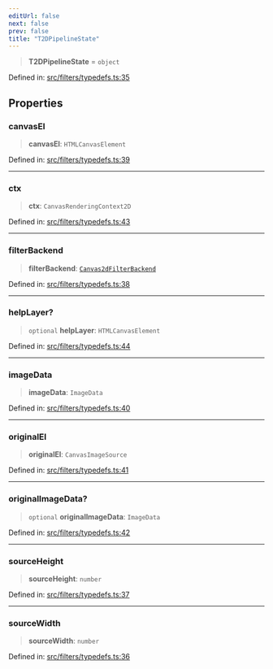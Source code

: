 ```yaml
---
editUrl: false
next: false
prev: false
title: "T2DPipelineState"
---
```


> **T2DPipelineState** = `object`

Defined in: [src/filters/typedefs.ts:35](https://github.com/fabricjs/fabric.js/blob/9a792f4b7b8031f02ec7ea4ce8c99f810e45cfec/src/filters/typedefs.ts#L35)

## Properties

### canvasEl

> **canvasEl**: `HTMLCanvasElement`

Defined in: [src/filters/typedefs.ts:39](https://github.com/fabricjs/fabric.js/blob/9a792f4b7b8031f02ec7ea4ce8c99f810e45cfec/src/filters/typedefs.ts#L39)

***

### ctx

> **ctx**: `CanvasRenderingContext2D`

Defined in: [src/filters/typedefs.ts:43](https://github.com/fabricjs/fabric.js/blob/9a792f4b7b8031f02ec7ea4ce8c99f810e45cfec/src/filters/typedefs.ts#L43)

***

### filterBackend

> **filterBackend**: [`Canvas2dFilterBackend`](/api/classes/canvas2dfilterbackend/)

Defined in: [src/filters/typedefs.ts:38](https://github.com/fabricjs/fabric.js/blob/9a792f4b7b8031f02ec7ea4ce8c99f810e45cfec/src/filters/typedefs.ts#L38)

***

### helpLayer?

> `optional` **helpLayer**: `HTMLCanvasElement`

Defined in: [src/filters/typedefs.ts:44](https://github.com/fabricjs/fabric.js/blob/9a792f4b7b8031f02ec7ea4ce8c99f810e45cfec/src/filters/typedefs.ts#L44)

***

### imageData

> **imageData**: `ImageData`

Defined in: [src/filters/typedefs.ts:40](https://github.com/fabricjs/fabric.js/blob/9a792f4b7b8031f02ec7ea4ce8c99f810e45cfec/src/filters/typedefs.ts#L40)

***

### originalEl

> **originalEl**: `CanvasImageSource`

Defined in: [src/filters/typedefs.ts:41](https://github.com/fabricjs/fabric.js/blob/9a792f4b7b8031f02ec7ea4ce8c99f810e45cfec/src/filters/typedefs.ts#L41)

***

### originalImageData?

> `optional` **originalImageData**: `ImageData`

Defined in: [src/filters/typedefs.ts:42](https://github.com/fabricjs/fabric.js/blob/9a792f4b7b8031f02ec7ea4ce8c99f810e45cfec/src/filters/typedefs.ts#L42)

***

### sourceHeight

> **sourceHeight**: `number`

Defined in: [src/filters/typedefs.ts:37](https://github.com/fabricjs/fabric.js/blob/9a792f4b7b8031f02ec7ea4ce8c99f810e45cfec/src/filters/typedefs.ts#L37)

***

### sourceWidth

> **sourceWidth**: `number`

Defined in: [src/filters/typedefs.ts:36](https://github.com/fabricjs/fabric.js/blob/9a792f4b7b8031f02ec7ea4ce8c99f810e45cfec/src/filters/typedefs.ts#L36)
